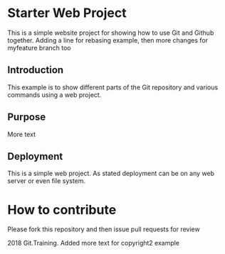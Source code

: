 # Starter Web Project

This is a simple website project for showing how to 
use Git and Github together.
Adding a line for rebasing example, then 
more changes for myfeature branch too

## Introduction 

This example is to show different parts
of the Git repository and various commands
using a web project.

## Purpose

More text

## Deployment

This is a simple web project. As stated deployment
can be on any web server or even
file system.

# How to contribute

Please fork this repository and then issue pull requests for review

2018 Git.Training.
Added more text for copyright2 example